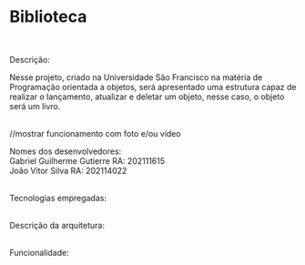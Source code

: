 # Biblioteca
<br />

Descrição: <br />

Nesse projeto, criado na Universidade São Francisco na matéria de Programação orientada a objetos, será apresentado uma estrutura capaz de realizar o lançamento, atualizar e deletar um objeto, nesse caso, o objeto será um livro.
<br /> <br />

//mostrar funcionamento com foto e/ou vídeo

Nomes dos desenvolvedores: <br />
Gabriel Guilherme Gutierre RA: 202111615 <br />
João Vitor Silva RA: 202114022 <br />
<br />

Tecnologias empregadas:
<br /> <br />

Descrição da arquitetura:
<br /> <br />

Funcionalidade:
<br />

